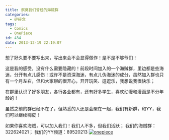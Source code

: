 ```yaml
---
title: 祭奠我们曾经的海贼群
categories:
  - 碎碎念
tags:
  - Comics
  - OnePiece
id: 434
date: 2013-12-19 22:19:07
---
```


想了好久要不要写出来，写出来会不会显得做作！是不是不够爷们！

这是我的感受，没有什么需要隐藏的！前段时间加入的一个海贼群，里边都是些海迷，分开有点儿感伤！或许不是资深海迷，有点儿伪海迷的成分，虽然加入群也只有一个月左右，但和大家聊的很开心，开开玩笑、逗逗乐，我想说我很快乐；

在群里认识了好多朋友，各行各业都有，还有好多学生，喜欢动漫和漫画是不分年龄的！

虽然之前的群已经不在了，但熟悉的人还是会聚在一起，我们有新群，和YY，我们可以继续嗨皮！

如果你喜欢海贼，可以加入我们！我们人不多，但我们活跃；
我们的海贼群：322624021；
我们的YY频道：89520213
[![onepiece](http://wp-melove.qiniudn.com/blogimg/2013/12/onepiece.jpg)](http://wp-melove.qiniudn.com/blogimg/2013/12/onepiece.jpg)